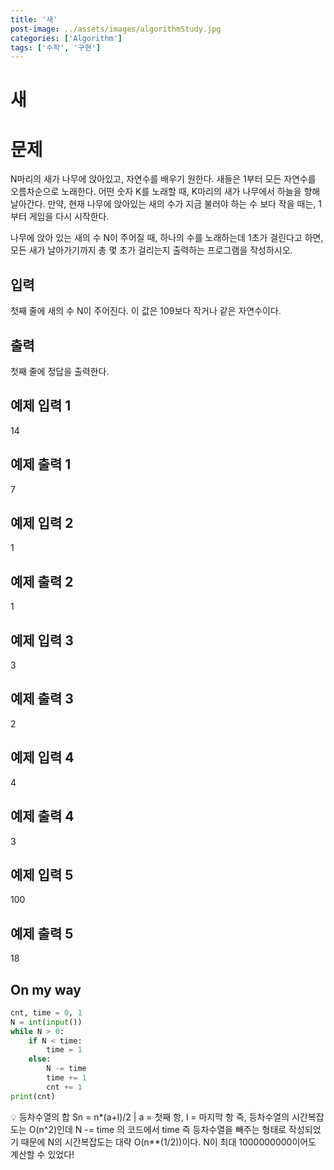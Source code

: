```yaml
---
title: '새'
post-image: ../assets/images/algorithmStudy.jpg
categories: ['Algorithm']
tags: ['수학', '구현']
---
```

# 새 

# 문제
N마리의 새가 나무에 앉아있고, 자연수를 배우기 원한다. 새들은 1부터 모든 자연수를 오름차순으로 노래한다. 어떤 숫자 K를 노래할 때, K마리의 새가 나무에서 하늘을 향해 날아간다. 만약, 현재 나무에 앉아있는 새의 수가 지금 불러야 하는 수 보다 작을 때는, 1부터 게임을 다시 시작한다.

나무에 앉아 있는 새의 수 N이 주어질 때, 하나의 수를 노래하는데 1초가 걸린다고 하면, 모든 새가 날아가기까지 총 몇 초가 걸리는지 출력하는 프로그램을 작성하시오.

## 입력
첫째 줄에 새의 수 N이 주어진다. 이 값은 109보다 작거나 같은 자연수이다.

## 출력
첫째 줄에 정답을 출력한다.

## 예제 입력 1
14
## 예제 출력 1
7
## 예제 입력 2
1
## 예제 출력 2
1
## 예제 입력 3
3
## 예제 출력 3
2
## 예제 입력 4
4
## 예제 출력 4
3
## 예제 입력 5
100
## 예제 출력 5
18


## On my way

```python
cnt, time = 0, 1
N = int(input())
while N > 0:
    if N < time:
        time = 1
    else:
        N -= time
        time += 1
        cnt += 1
print(cnt)
```
💡 등차수열의 합 Sn = n*(a+l)/2 | a = 첫째 항, l = 마지막 항
즉, 등차수열의 시간복잡도는 O(n^2)인데
N -= time 의 코드에서 time 즉 등차수열을 빼주는 형태로 작성되었기 때문에
N의 시간복잡도는 대략 O(n**(1/2))이다.
N이 최대 1000000000이어도 계산할 수 있었다!
